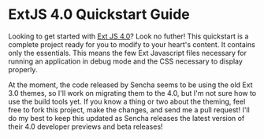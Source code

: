# ExtJS 4.0 Quickstart Guide #

Looking to get started with [Ext JS 4.0](http://www.sencha.com/products/extjs4-preview/ "Ext JS 4.0 Preview")?
Look no futher! This quickstart is a complete project ready for you to modify to your heart's content. It
contains only the essentials. This means the few Ext Javascript files necessary for running an application in
debug mode and the CSS necessary to display properly.

At the moment, the code released by Sencha seems to be using the old Ext 3.0 themes, so I'll work on migrating
them to the 4.0, but I'm not sure how to use the build tools yet. If you know a thing or two about the
theming, feel free to fork this project, make the changes, and send me a pull request! I'll do my best to keep
this updated as Sencha releases the latest version of their 4.0 developer previews and beta releases!
